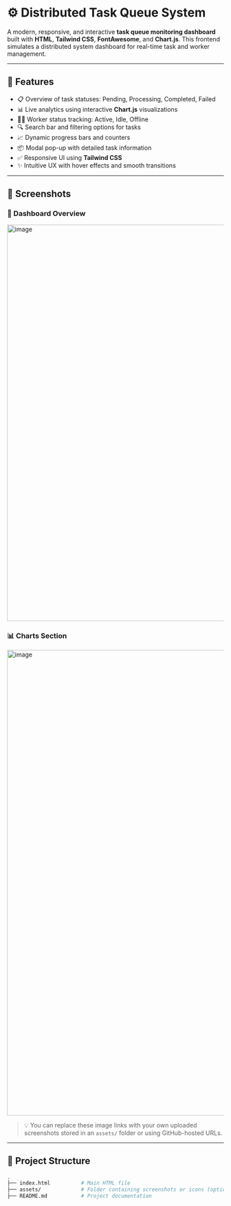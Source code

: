 # ⚙️ Distributed Task Queue System

A modern, responsive, and interactive **task queue monitoring dashboard** built with **HTML**, **Tailwind CSS**, **FontAwesome**, and **Chart.js**. This frontend simulates a distributed system dashboard for real-time task and worker management.

---

## 🚀 Features

- 📋 Overview of task statuses: Pending, Processing, Completed, Failed
- 📊 Live analytics using interactive **Chart.js** visualizations
- 👨‍💻 Worker status tracking: Active, Idle, Offline
- 🔍 Search bar and filtering options for tasks
- 📈 Dynamic progress bars and counters
- 📦 Modal pop-up with detailed task information
- ✅ Responsive UI using **Tailwind CSS**
- ✨ Intuitive UX with hover effects and smooth transitions

---

## 📸 Screenshots

### 🔧 Dashboard Overview
<img width="1840" height="920" alt="image" src="https://github.com/user-attachments/assets/0f3f40f2-8487-47e6-ad58-2b6e6e4a9d96" />


### 📊 Charts Section
<img width="1920" height="1080" alt="image" src="https://github.com/user-attachments/assets/14a755c8-40dd-48a6-9642-89e1ba329212" />


> 💡 You can replace these image links with your own uploaded screenshots stored in an `assets/` folder or using GitHub-hosted URLs.

---

## 🧱 Project Structure

```bash
.
├── index.html          # Main HTML file
├── assets/             # Folder containing screenshots or icons (optional)
├── README.md           # Project documentation
